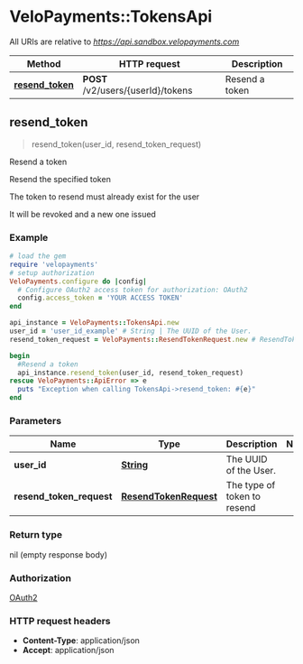 # VeloPayments::TokensApi

All URIs are relative to *https://api.sandbox.velopayments.com*

Method | HTTP request | Description
------------- | ------------- | -------------
[**resend_token**](TokensApi.md#resend_token) | **POST** /v2/users/{userId}/tokens | Resend a token



## resend_token

> resend_token(user_id, resend_token_request)

Resend a token

<p>Resend the specified token </p> <p>The token to resend must already exist for the user </p> <p>It will be revoked and a new one issued</p> 

### Example

```ruby
# load the gem
require 'velopayments'
# setup authorization
VeloPayments.configure do |config|
  # Configure OAuth2 access token for authorization: OAuth2
  config.access_token = 'YOUR ACCESS TOKEN'
end

api_instance = VeloPayments::TokensApi.new
user_id = 'user_id_example' # String | The UUID of the User.
resend_token_request = VeloPayments::ResendTokenRequest.new # ResendTokenRequest | The type of token to resend

begin
  #Resend a token
  api_instance.resend_token(user_id, resend_token_request)
rescue VeloPayments::ApiError => e
  puts "Exception when calling TokensApi->resend_token: #{e}"
end
```

### Parameters


Name | Type | Description  | Notes
------------- | ------------- | ------------- | -------------
 **user_id** | [**String**](.md)| The UUID of the User. | 
 **resend_token_request** | [**ResendTokenRequest**](ResendTokenRequest.md)| The type of token to resend | 

### Return type

nil (empty response body)

### Authorization

[OAuth2](../README.md#OAuth2)

### HTTP request headers

- **Content-Type**: application/json
- **Accept**: application/json

